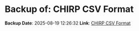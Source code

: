 # Backup of: CHIRP CSV Format

**Backup Date**: 2025-08-19 12:26:32
**Link**: [CHIRP CSV Format](https://przemienniki.eu/eksport-danych/chirp/?band=70cm,2m&status=working,testing)
